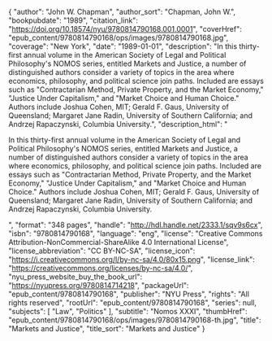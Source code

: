 {
  "author": "John W. Chapman",
  "author_sort": "Chapman, John W.",
  "bookpubdate": "1989",
  "citation_link": "https://doi.org/10.18574/nyu/9780814790168.001.0001",
  "coverHref": "epub_content/9780814790168/ops/images/9780814790168.jpg",
  "coverage": "New York",
  "date": "1989-01-01",
  "description": "In this thirty-first annual volume in the American Society of Legal and Political Philosophy's NOMOS series, entitled Markets and Justice, a number of distinguished authors consider a variety of topics in the area where economics, philosophy, and political science join paths.  Included are essays such as \"Contractarian Method, Private Property, and the Market Economy,\" \"Justice Under Capitalism,\" and \"Market Choice and Human Choice.\" Authors include Joshua Cohen, MIT; Gerald F. Gaus, University of Queensland; Margaret Jane Radin, University of Southern California; and Andrzej Rapaczynski, Columbia University.",
  "description_html": "<p>In this thirty-first annual volume in the American Society of Legal and Political Philosophy's NOMOS series, entitled Markets and Justice, a number of distinguished authors consider a variety of topics in the area where economics, philosophy, and political science join paths.  Included are essays such as \"Contractarian Method, Private Property, and the Market Economy,\" \"Justice Under Capitalism,\" and \"Market Choice and Human Choice.\" Authors include Joshua Cohen, MIT; Gerald F. Gaus, University of Queensland; Margaret Jane Radin, University of Southern California; and Andrzej Rapaczynski, Columbia University.</p>",
  "format": "348 pages",
  "handle": "http://hdl.handle.net/2333.1/sqv9s6cx",
  "isbn": "9780814790168",
  "language": "eng",
  "license": "Creative Commons Attribution-NonCommercial-ShareAlike 4.0 International License",
  "license_abbreviation": "CC BY-NC-SA",
  "license_icon": "https://i.creativecommons.org/l/by-nc-sa/4.0/80x15.png",
  "license_link": "https://creativecommons.org/licenses/by-nc-sa/4.0/",
  "nyu_press_website_buy_the_book_url": "https://nyupress.org/9780814714218",
  "packageUrl": "epub_content/9780814790168",
  "publisher": "NYU Press",
  "rights": "All rights reserved",
  "rootUrl": "epub_content/9780814790168",
  "series": null,
  "subjects": [
    "Law",
    "Politics"
  ],
  "subtitle": "Nomos XXXI",
  "thumbHref": "epub_content/9780814790168/ops/images/9780814790168-th.jpg",
  "title": "Markets and Justice",
  "title_sort": "Markets and Justice"
}
